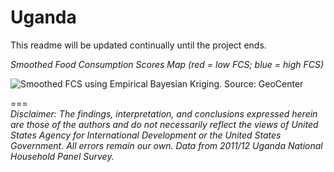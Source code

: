 Uganda
======
This readme will be updated continually until the project ends.  
  
*Smoothed Food Consumption Scores Map (red = low FCS; blue = high FCS)*
<p><img src="https://cloud.githubusercontent.com/assets/5873344/6397200/27cba878-bdb1-11e4-98a0-d36f2b9cc81e.png" alt="Smoothed FCS using Empirical Bayesian Kriging. Source: GeoCenter" align="middle"></p>

===  
*Disclaimer: The findings, interpretation, and conclusions expressed herein are those of the authors and do not necessarily reflect the views of United States Agency for International Development or the United States Government. All errors remain our own. Data from 2011/12 Uganda National Household Panel Survey.*  
